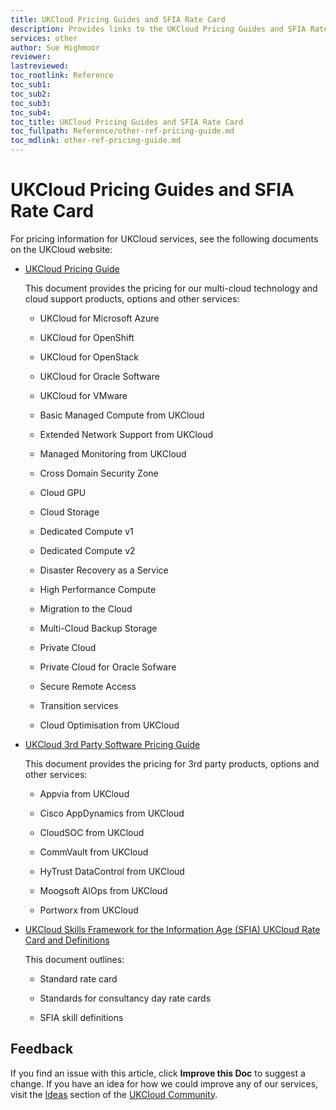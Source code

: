 ```yaml
---
title: UKCloud Pricing Guides and SFIA Rate Card
description: Provides links to the UKCloud Pricing Guides and SFIA Rate Card
services: other
author: Sue Highmoor
reviewer:
lastreviewed: 
toc_rootlink: Reference
toc_sub1: 
toc_sub2:
toc_sub3:
toc_sub4:
toc_title: UKCloud Pricing Guides and SFIA Rate Card
toc_fullpath: Reference/other-ref-pricing-guide.md
toc_mdlink: other-ref-pricing-guide.md
---
```


# UKCloud Pricing Guides and SFIA Rate Card

For pricing information for UKCloud services, see the following documents on the UKCloud website:

- [UKCloud Pricing Guide](https://ukcloud.com/wp-content/uploads/2019/06/ukcloud-pricing-guide-11.0.pdf)

    This document provides the pricing for our multi-cloud technology and cloud support products, options and other services:

  - UKCloud for Microsoft Azure

  - UKCloud for OpenShift

  - UKCloud for OpenStack

  - UKCloud for Oracle Software

  - UKCloud for VMware

  - Basic Managed Compute from UKCloud

  - Extended Network Support from UKCloud

  - Managed Monitoring from UKCloud

  - Cross Domain Security Zone

  - Cloud GPU

  - Cloud Storage

  - Dedicated Compute v1

  - Dedicated Compute v2

  - Disaster Recovery as a Service

  - High Performance Compute

  - Migration to the Cloud

  - Multi-Cloud Backup Storage

  - Private Cloud

  - Private Cloud for Oracle Sofware

  - Secure Remote Access

  - Transition services

  - Cloud Optimisation from UKCloud

- [UKCloud 3rd Party Software Pricing Guide](https://ukcloud.com/3rd-party-pricing-guide)

    This document provides the pricing for 3rd party products, options and other services:

  - Appvia from UKCloud

  - Cisco AppDynamics from UKCloud

  - CloudSOC from UKCloud

  - CommVault from UKCloud

  - HyTrust DataControl from UKCloud

  - Moogsoft AIOps from UKCloud

  - Portworx from UKCloud

- [UKCloud Skills Framework for the Information Age (SFIA) UKCloud Rate Card and Definitions](https://ukcloud.com/wp-content/uploads/2019/06/ukc-gen-759-ukcloud-g-cloud-11-standard-rate-card-and-definitions.pdf)

    This document outlines:

  - Standard rate card

  - Standards for consultancy day rate cards

  - SFIA skill definitions

## Feedback

If you find an issue with this article, click **Improve this Doc** to suggest a change. If you have an idea for how we could improve any of our services, visit the [Ideas](https://community.ukcloud.com/ideas) section of the [UKCloud Community](https://community.ukcloud.com).
